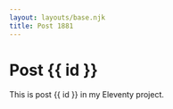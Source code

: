 ```yaml
---
layout: layouts/base.njk
title: Post 1881
---
```


# Post {{ id }}

This is post {{ id }} in my Eleventy project.
